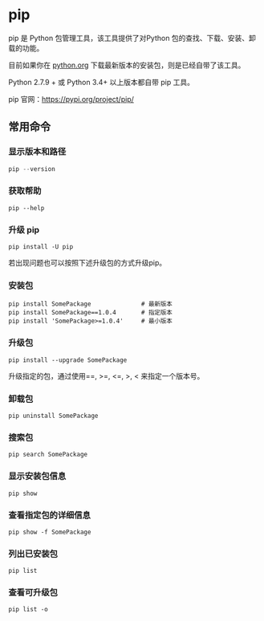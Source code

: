 # **pip**

pip 是 Python 包管理工具，该工具提供了对Python 包的查找、下载、安装、卸载的功能。

目前如果你在 [python.org](https://www.python.org) 下载最新版本的安装包，则是已经自带了该工具。

Python 2.7.9 +  或 Python 3.4+  以上版本都自带 pip 工具。

pip 官网：https://pypi.org/project/pip/

## 常用命令

### **显示版本和路径**

```python
pip --version
```

### **获取帮助**

```
pip --help
```

### **升级 pip**

```
pip install -U pip
```

若出现问题也可以按照下述升级包的方式升级pip。

### **安装包**

```
pip install SomePackage              # 最新版本
pip install SomePackage==1.0.4       # 指定版本
pip install 'SomePackage>=1.0.4'     # 最小版本
```

### **升级包**

```
pip install --upgrade SomePackage
```

升级指定的包，通过使用==, >=, <=, >, < 来指定一个版本号。

### **卸载包**

```
pip uninstall SomePackage
```

### **搜索包**

```
pip search SomePackage
```

### **显示安装包信息**

```
pip show 
```

### **查看指定包的详细信息**

```
pip show -f SomePackage
```

### **列出已安装包**

```
pip list
```

### **查看可升级包**

```
pip list -o
```

[^注]: 如果同时安装了Python2和Python3，可以将上述的pip指令换成pip2或者pip3。

